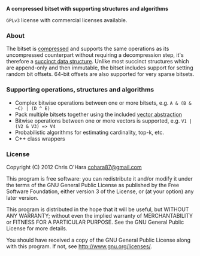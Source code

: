 **A compressed bitset with supporting structures and algorithms**

`GPLv3` license with commercial licenses available.

### About

The bitset is [compressed](https://github.com/chriso/bitset/blob/master/include/bitset/bitset.h#L6-24) and supports the same operations as its uncompressed counterpart without requiring a decompression step, it's therefore a [succinct data structure](http://en.wikipedia.org/wiki/Succinct_data_structure). Unlike most succinct structures which are append-only and then immutable, the bitset includes support for setting random bit offsets. 64-bit offsets are also supported for very sparse bitsets.

### Supporting operations, structures and algorithms

- Complex bitwise operations between one or more bitsets, e.g. `A & (B & ~C) | (D ^ E)`
- Pack multiple bitsets together using the included [vector abstraction](https://github.com/chriso/bitset/blob/master/include/bitset/vector.h#L4-22)
- Bitwise operations between one or more vectors is supported, e.g. `V1 | (V2 & V3) => V4`
- Probabilistic algorithms for estimating cardinality, top-k, etc.
- C++ class wrappers

### License

Copyright (C) 2012 Chris O'Hara <cohara87@gmail.com>

This program is free software: you can redistribute it and/or modify
it under the terms of the GNU General Public License as published by
the Free Software Foundation, either version 3 of the License, or
(at your option) any later version.

This program is distributed in the hope that it will be useful,
but WITHOUT ANY WARRANTY; without even the implied warranty of
MERCHANTABILITY or FITNESS FOR A PARTICULAR PURPOSE.  See the
GNU General Public License for more details.

You should have received a copy of the GNU General Public License
along with this program. If not, see <http://www.gnu.org/licenses/>.
